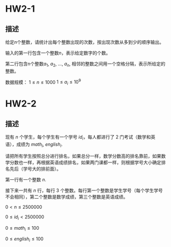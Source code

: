 # HW2-1
## 描述
给定$n$个整数，请统计出每个整数出现的次数，按出现次数从多到少的顺序输出。

输入的第一行包含一个整数$n$，表示给定数字的个数。

第二行包含n个整数$a_1$, $a_2$, ..., $a_n$, 相邻的整数之间用一个空格分隔，表示所给定的整数。

数据规模：
$1 \leq n \leq 1000$
$1 \leq a_i \leq 10^9$



# HW2-2

## 描述

现有 $n$ 个学生，每个学生有一个学号 $id_i$，每人都进行了 $2$ 门考试（数学和英语），成绩为 $math_i$, $english_i$.

请把所有学生按照总分进行排名，如果总分一样，数学分数高的排名靠前，如果数学分数也一样，再根据英语成绩排名，如果两门课都一样，则根据学号大小确定排名先后（学号大的排前面）。

第一行有一个整数 $n$.

接下来一共有 $n$ 行，每行 $3$ 个整数。每行第一个整数是学生学号（每个学生学号不会相同），第二个整数是数学成绩，第三个整数是英语成绩。

$0<n\leq 2500000$

$0\leq id_i<2500000$

$0\leq math_i \leq 100$

$0\leq english_i \leq 100$